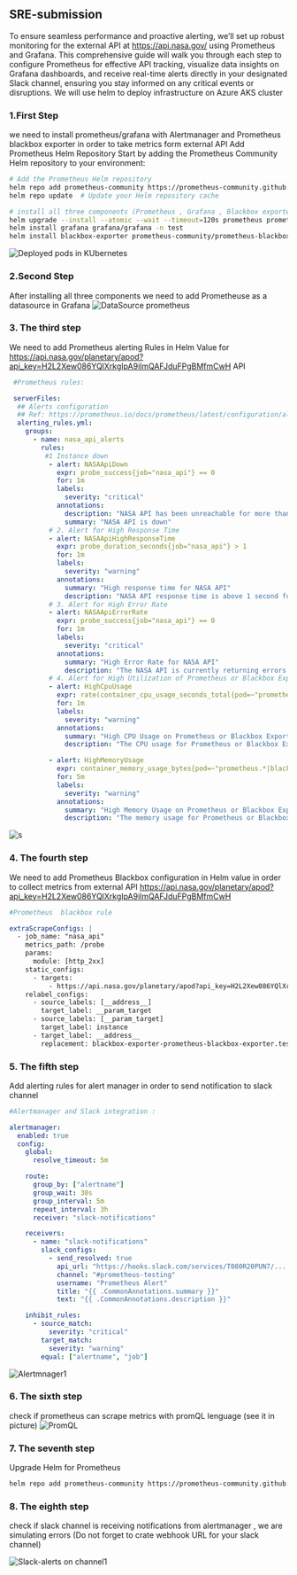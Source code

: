 ## SRE-submission
To ensure seamless performance and proactive alerting, we’ll set up robust monitoring for the external API at https://api.nasa.gov/ using Prometheus and Grafana. This comprehensive guide will walk you through each step to configure Prometheus for effective API tracking, visualize data insights on Grafana dashboards, and receive real-time alerts directly in your designated Slack channel, ensuring you stay informed on any critical events or disruptions. We will use helm to deploy infrastructure on Azure AKS cluster

### 1.First Step 
we need to install prometheus/grafana with Alertmanager and Prometheus blackbox exporter in order to take metrics form external API
Add Prometheus Helm Repository
Start by adding the Prometheus Community Helm repository to your environment:

```bash
# Add the Prometheus Helm repository
helm repo add prometheus-community https://prometheus-community.github.io/helm-charts
helm repo update  # Update your Helm repository cache

# install all three components (Prometheus , Grafana , Blackbox exporter)
helm upgrade --install --atomic --wait --timeout=120s prometheus prometheus-community/prometheus -n test -f values.yaml
helm install grafana grafana/grafana -n test
helm install blackbox-exporter prometheus-community/prometheus-blackbox-exporter --namespace test 
```

![Deployed pods in KUbernetes](https://github.com/user-attachments/assets/6f840941-d25b-4d80-9021-1b9265138cfe)


### 2.Second Step
After installing all three components we need to add Prometheuse as a datasource in Grafana
![DataSource prometheus](https://github.com/user-attachments/assets/68ca9056-9025-4857-9bf3-43d4925eb1e5)

### 3. The third step
We need to add Prometheus alerting Rules in Helm Value for https://api.nasa.gov/planetary/apod?api_key=H2L2Xew086YQlXrkgIpA9ilmQAFJduFPgBMfmCwH API
```yaml
 #Prometheus rules:

 serverFiles:
  ## Alerts configuration
  ## Ref: https://prometheus.io/docs/prometheus/latest/configuration/alerting_rules/
  alerting_rules.yml:
    groups:
      - name: nasa_api_alerts
        rules:
         #1 Instance down 
          - alert: NASAApiDown
            expr: probe_success{job="nasa_api"} == 0
            for: 1m
            labels:
              severity: "critical"
            annotations:
              description: "NASA API has been unreachable for more than 1 minutes."
              summary: "NASA API is down"
          # 2. Alert for High Response Time
          - alert: NASAApiHighResponseTime
            expr: probe_duration_seconds{job="nasa_api"} > 1
            for: 1m
            labels:
              severity: "warning"
            annotations:
              summary: "High response time for NASA API"
              description: "NASA API response time is above 1 second for more than 1 minutes."
          # 3. Alert for High Error Rate
          - alert: NASAApiErrorRate
            expr: probe_success{job="nasa_api"} == 0
            for: 1m
            labels:
              severity: "critical"
            annotations:
              summary: "High Error Rate for NASA API"
              description: "The NASA API is currently returning errors. It has been unreachable for more than 1 minute."
          # 4. Alert for High Utilization of Prometheus or Blackbox Exporter (as proxy)
          - alert: HighCpuUsage
            expr: rate(container_cpu_usage_seconds_total{pod=~"prometheus.*|blackbox-exporter.*"}[1m]) > 0.8
            for: 1m
            labels:
              severity: "warning"
            annotations:
              summary: "High CPU Usage on Prometheus or Blackbox Exporter"
              description: "The CPU usage for Prometheus or Blackbox Exporter is above 80% for more than 1 minutes."

          - alert: HighMemoryUsage
            expr: container_memory_usage_bytes{pod=~"prometheus.*|blackbox-exporter.*"} / container_spec_memory_limit_bytes{pod=~"prometheus.*|blackbox-exporter.*"} > 0.8
            for: 5m
            labels:
              severity: "warning"
            annotations:
              summary: "High Memory Usage on Prometheus or Blackbox Exporter"
              description: "The memory usage for Prometheus or Blackbox Exporter is above 80% for more than 5 minutes."
```

![s](https://github.com/user-attachments/assets/32b5ce14-0a0d-4cdd-95e2-809a0574f4ea)

### 4. The fourth step
We need to add Prometheus Blackbox configuration in Helm value  in order to collect metrics from external API https://api.nasa.gov/planetary/apod?api_key=H2L2Xew086YQlXrkgIpA9ilmQAFJduFPgBMfmCwH
```yaml
#Prometheus  blackbox rule

extraScrapeConfigs: |
  - job_name: "nasa_api"
    metrics_path: /probe
    params:
      module: [http_2xx]
    static_configs:
      - targets:
          - https://api.nasa.gov/planetary/apod?api_key=H2L2Xew086YQlXrkgIpA9ilmQAFJduFPgBMfmCwH
    relabel_configs:
      - source_labels: [__address__]
        target_label: __param_target
      - source_labels: [__param_target]
        target_label: instance
      - target_label: __address__
        replacement: blackbox-exporter-prometheus-blackbox-exporter.test.svc.cluster.local:9115
```
### 5. The fifth step
Add alerting rules for alert manager in order to send notification to slack channel 
```yaml
#Alertmanager and Slack integration :

alertmanager:
  enabled: true
  config:
    global:
      resolve_timeout: 5m

    route:
      group_by: ["alertname"]
      group_wait: 30s
      group_interval: 5m
      repeat_interval: 3h
      receiver: "slack-notifications"

    receivers:
      - name: "slack-notifications"
        slack_configs:
          - send_resolved: true
            api_url: "https://hooks.slack.com/services/T080R20PUN7/...." (slack webhook is covered)
            channel: "#prometheus-testing"
            username: "Prometheus Alert"
            title: "{{ .CommonAnnotations.summary }}"
            text: "{{ .CommonAnnotations.description }}"

    inhibit_rules:
      - source_match:
          severity: "critical"
        target_match:
          severity: "warning"
        equal: ["alertname", "job"]
```
![Alertmnager1](https://github.com/user-attachments/assets/44d6a84a-4bad-4729-8ab0-5871bcf2ec19)

### 6. The sixth step
check if prometheus can scrape metrics with promQL lenguage (see it in picture)
![PromQL](https://github.com/user-attachments/assets/3cce6989-4069-4369-ae78-9e1bbbb3a4ef)


### 7. The seventh step
Upgrade Helm for Prometheus 
```bash
helm repo add prometheus-community https://prometheus-community.github.io/helm-charts
```

### 8. The eighth step
check if slack channel is receiving notifications from alertmanager , we are simulating errors (Do not forget to crate webhook URL for your slack channel)

![Slack-alerts on channel1](https://github.com/user-attachments/assets/8b754b44-5583-41ae-9aef-656a7e237cb5)








